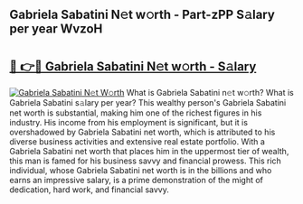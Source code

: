 ## Gabriela Sabatini N𝚎t w𝚘rth - Part-zPP S𝚊lary per year WvzoH

# <h2><a href="http://gc0j0m.nevu.top/?p=Gabriela+Sabatini">🔗 👉🔴 Gabriela Sabatini N𝚎t w𝚘rth - S𝚊lary</a></h2>

[![Gabriela Sabatini N𝚎t W𝚘rth](https://i.imgur.com/Oavwk0R.jpeg)](http://gc0j0m.nevu.top/?p=Gabriela+Sabatini)
What is Gabriela Sabatini n𝚎t w𝚘rth? What is Gabriela Sabatini s𝚊lary per year?
This wealthy person's Gabriela Sabatini net worth is substantial, making him one of the richest figures in his industry. His income from his employment is significant, but it is overshadowed by Gabriela Sabatini net worth, which is attributed to his diverse business activities and extensive real estate portfolio. With a Gabriela Sabatini net worth that places him in the uppermost tier of wealth, this man is famed for his business savvy and financial prowess. This rich individual, whose Gabriela Sabatini net worth is in the billions and who earns an impressive salary, is a prime demonstration of the might of dedication, hard work, and financial savvy.
